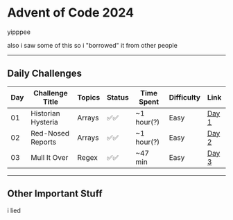 # Advent of Code 2024

yipppee

also i saw some of this so i "borrowed" it from other people

---

## Daily Challenges

| Day | Challenge Title    | Topics | Status | Time Spent | Difficulty | Link                                         |
|:----|--------------------|--------|--------|------------|:-----------|:---------------------------------------------|
| 01  | Historian Hysteria | Arrays | ✅✅     | ~1 hour(?) | Easy       | [Day 1](https://adventofcode.com/2024/day/1) |
| 02  | Red-Nosed Reports  | Arrays | ✅✅     | ~1 hour(?) | Easy       | [Day 2](https://adventofcode.com/2024/day/2) |
| 03  | Mull It Over       | Regex  | ✅✅     | ~47 min    | Easy       | [Day 3](https://adventofcode.com/2024/day/3) |

---

## Other Important Stuff

i lied
